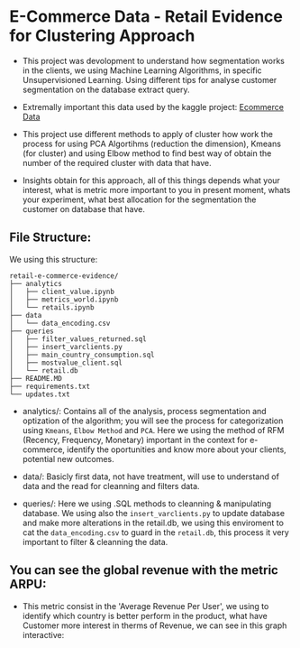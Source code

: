# E-Commerce Data - Retail Evidence for Clustering Approach

- This project was devolopment to understand how segmentation works in the clients, we using Machine Learning Algorithms, in specific Unsupervisioned Learning. Using different tips for analyse customer segmentation on the database extract query. 

- Extremally important this data used by the kaggle project: [Ecommerce Data](https://www.kaggle.com/datasets/carrie1/ecommerce-data)

- This project use different methods to apply of cluster how work the process for using PCA Algortihms (reduction the dimension), Kmeans (for cluster) and using Elbow method to find best way of obtain the number of the required cluster with data that have.

- Insights obtain for this approach, all of this things depends what your interest, what is metric more important to you in present moment, whats your experiment, what best allocation for the segmentation the customer on database that have. 

## File Structure: 
We using this structure:
```
retail-e-commerce-evidence/
├── analytics
│   ├── client_value.ipynb
│   ├── metrics_world.ipynb
│   └── retails.ipynb
├── data
│   └── data_encoding.csv
├── queries
│   ├── filter_values_returned.sql
│   ├── insert_varclients.py
│   ├── main_country_consumption.sql
│   ├── mostvalue_client.sql
│   └── retail.db
├── README.MD
├── requirements.txt
└── updates.txt
```
* analytics/: Contains all of the analysis, process segmentation and optization of the algorithm; you will see the process for categorization using `Kmeans`, `Elbow Method` and `PCA`. Here we using the method of RFM (Recency, Frequency, Monetary) important in the context for e-commerce, identify the oportunities and know more about your clients, potential new outcomes.

* data/: Basicly first data, not have treatment, will use to understand of data and the read for cleanning and filters data.

* queries/: Here we using .SQL methods to cleanning & manipulating database. We using also the `insert_varclients.py` to update database and make more alterations in the retail.db, we using this enviroment to cat the `data_encoding.csv` to guard in the `retail.db`, this process it very important to filter & cleanning the data.

## You can see the global revenue with the metric ARPU: 

* This metric consist in the 'Average Revenue Per User', we using to identify which country is better perform in the product, what have Customer more interest in therms of Revenue, we can see in this graph interactive: 

